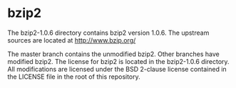 bzip2
=====

The bzip2-1.0.6 directory contains bzip2 version 1.0.6.
The upstream sources are located at http://www.bzip.org/

The master branch contains the unmodified bzip2. Other branches have
modified bzip2. The license for bzip2 is located in the bzip2-1.0.6
directory. All modifications are licensed under the BSD 2-clause license
contained in the LICENSE file in the root of this repository.
